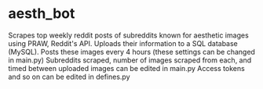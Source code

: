 # aesth_bot
Scrapes top weekly reddit posts of subreddits known for aesthetic images using PRAW, Reddit's API.
Uploads their information to a SQL database (MySQL).
Posts these images every 4 hours (these settings can be changed in main.py)
Subreddits scraped, number of images scraped from each, and timed between uploaded images can be edited in main.py
Access tokens and so on can be edited in defines.py
